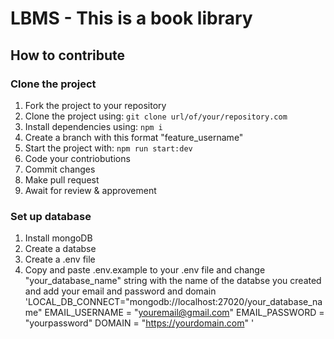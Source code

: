 # LBMS - This is a book library

## How to contribute

### Clone the project

1. Fork the project to your repository
2. Clone the project using: `git clone url/of/your/repository.com`
3. Install dependencies using: `npm i`
4. Create a branch with this format "feature_username"
5. Start the project with: `npm run start:dev`
6. Code your contriobutions
7. Commit changes
8. Make pull request
9. Await for review & approvement

### Set up database

1. Install mongoDB
2. Create a databse
3. Create a .env file
4. Copy and paste .env.example to your .env file and change "your_database_name" string with the name of the databse you created and add your email and password and domain
   'LOCAL_DB_CONNECT="mongodb://localhost:27020/your_database_name"
   EMAIL_USERNAME = "youremail@gmail.com"
   EMAIL_PASSWORD = "yourpassword"
   DOMAIN = "https://yourdomain.com" '

